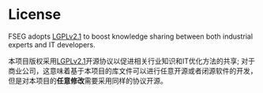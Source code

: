 # License

FSEG adopts [LGPLv2.1](../../LICENSE) to boost knowledge sharing between both industrial experts and IT developers.

本项目版权采用[LGPLv2.1](../../LICENSE)开源协议以促进相关行业知识和IT优化方法的共享; 对于商业公司，这意味着基于本项目的库文件可以进行任意开源或者闭源软件的开发，但是对本项目的**任意修改**需要采用同样的协议开源。
